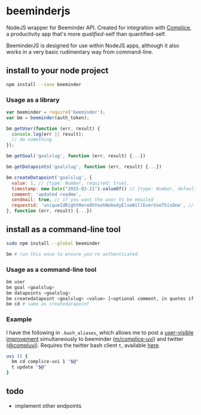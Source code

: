 # beeminderjs
NodeJS wrapper for Beeminder API. Created for integration with [Complice](https://complice.co), a productivity app that's more *qualified*-self than quantified-self.

BeeminderJS is designed for use within NodeJS apps, although it also works in a very basic rudimentary way from command-line.

## install to your node project

```bash
npm install --save beeminder
```

### Usage as a library

```javascript
var beeminder = require('beeminder');
var bm = beeminder(auth_token);

bm.getUser(function (err, result) {
  console.log(err || result);
  // do something
});

bm.getGoal('goalslug', function (err, result) {...})

bm.getDatapoints('goalslug', function (err, result) {...})

bm.createDatapoint('goalslug', {
  value: 1, // {type: Number, required: true},
  timestamp: new Date("2015-02-21").valueOf() // {type: Number, default: now},
  comment: 'updated readme',
  sendmail: true, // if you want the user to be emailed
  requestid: 'uniqueIdRightHereOhYeahNobodyElseWillEverUseThisOne', // allows you to run command again without creating duplicate datapoints
}, function (err, result) {...})
```

## install as a command-line tool

```bash
sudo npm install --global beeminder

bm # run this once to ensure you're authenticated
```

### Usage as a command-line tool

```bash
bm user
bm goal <goalslug>
bm datapoints <goalslug>
bm createdatapoint <goalslug> <value> [<optional comment, in quotes if it has a space>]
bm cd # same as createdatapoint
```

### Example

I have the following in `.bash_aliases`, which allows me to post a [user-visible improvement](http://blog.beeminder.com/uvi/) simultaneously to beeminder ([m/complice-uvi](https://beeminder.com/m/complice-uvi)) and twitter ([@compluvi](https://twitter.com/compluvi)). Requires the twitter bash client `t`, available [here](https://github.com/sferik/t).

```bash
uvi () {
  bm cd complice-uvi 1 "$@"
  t update "$@"
}
```


## todo

- implement other endpoints
